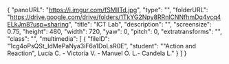 {
      "panoURL": "https://i.imgur.com/fSMIITd.jpg",
      "type": "",
      "folderURL": "https://drive.google.com/drive/folders/1TkYG2Npy8RRnlCNNfhmDq4vcq4ELkJm8?usp=sharing",
      "title": "ICT Lab",
      "description": "",
      "screensize": 0.75,
      "height": 480,
      "width": 720,
      "yaw": 0,
      "pitch": 0,
      "extratransforms": "",
      "class": "",
      "multimedia": [
         {
            "fileID": "1cg4oPsQSt_IdMePaNya3iF6a1DoLsR0E",
            "student": "\"Action and Reaction\", Lucía C. - Victoria V. - Manuel O. L.- Candela L."
         }
      ]
   }